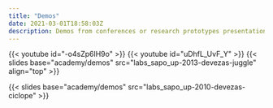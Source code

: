 ```yaml
---
title: "Demos"
date: 2021-03-01T18:58:03Z
description: Demos from conferences or research prototypes presentations.
---
```


{{< youtube id="-o4sZp6lH9o" >}}
{{< youtube id="uDhfL_UvF_Y" >}}
{{< slides base="academy/demos" src="labs_sapo_up-2013-devezas-juggle" align="top" >}}

{{< slides base="academy/demos" src="labs_sapo_up-2010-devezas-ciclope" >}}